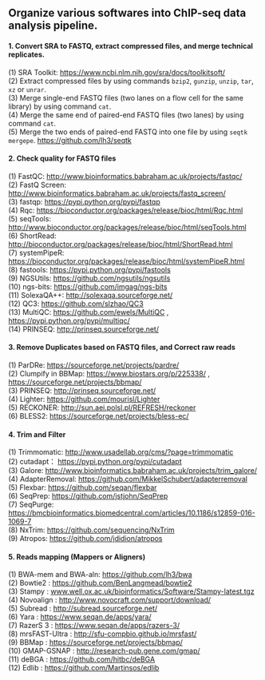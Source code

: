 ## Organize various softwares into ChIP-seq data analysis pipeline.
                       
                                    
#### 1. Convert SRA to FASTQ, extract compressed files, and merge technical replicates.                    
(1)  SRA Toolkit: https://www.ncbi.nlm.nih.gov/sra/docs/toolkitsoft/                     
(2)  Extract compressed files by using commands `bzip2`, `gunzip`, `unzip`, `tar`, `xz` or `unrar`.                   
(3)  Merge single-end FASTQ files (two lanes on a flow cell for the same library) by using command `cat`.    
(4)  Merge the same end of paired-end FASTQ files (two lanes) by using command `cat`.  
(5)  Merge the two ends of paired-end FASTQ into one file by using `seqtk mergepe`.   https://github.com/lh3/seqtk                        
                                                                                          
#### 2. Check quality for FASTQ files       
(1)  FastQC: http://www.bioinformatics.babraham.ac.uk/projects/fastqc/                          
(2)  FastQ Screen: http://www.bioinformatics.babraham.ac.uk/projects/fastq_screen/                            
(3)  fastqp: https://pypi.python.org/pypi/fastqp                                                
(4)  Rqc: https://bioconductor.org/packages/release/bioc/html/Rqc.html                                         
(5)  seqTools: http://www.bioconductor.org/packages/release/bioc/html/seqTools.html                       
(6)  ShortRead: http://bioconductor.org/packages/release/bioc/html/ShortRead.html  
(7)  systemPipeR: https://bioconductor.org/packages/release/bioc/html/systemPipeR.html                                        
(8)  fastools: https://pypi.python.org/pypi/fastools                          
(9)  NGSUtils: https://github.com/ngsutils/ngsutils                               
(10) ngs-bits: https://github.com/imgag/ngs-bits                       
(11) SolexaQA++: http://solexaqa.sourceforge.net/                                         
(12) QC3: https://github.com/slzhao/QC3     
(13) MultiQC: https://github.com/ewels/MultiQC  ,  https://pypi.python.org/pypi/multiqc/         
(14) PRINSEQ: http://prinseq.sourceforge.net/   
                                
#### 3. Remove Duplicates based on FASTQ files, and Correct raw reads
(1)  ParDRe: https://sourceforge.net/projects/pardre/   
(2)  Clumpify in BBMap: https://www.biostars.org/p/225338/ , https://sourceforge.net/projects/bbmap/   
(3)  PRINSEQ: http://prinseq.sourceforge.net/          
(4)  Lighter: https://github.com/mourisl/Lighter  
(5)  RECKONER: http://sun.aei.polsl.pl/REFRESH/reckoner   
(6)  BLESS2: https://sourceforge.net/projects/bless-ec/  

#### 4. Trim and Filter
(1)  Trimmomatic: http://www.usadellab.org/cms/?page=trimmomatic     
(2)  cutadapt： https://pypi.python.org/pypi/cutadapt     
(3)  Galore: http://www.bioinformatics.babraham.ac.uk/projects/trim_galore/         
(4)  AdapterRemoval:  https://github.com/MikkelSchubert/adapterremoval              
(5)  Flexbar: https://github.com/seqan/flexbar                   
(6)  SeqPrep: https://github.com/jstjohn/SeqPrep                     
(7)  SeqPurge: https://bmcbioinformatics.biomedcentral.com/articles/10.1186/s12859-016-1069-7       
(8)  NxTrim: https://github.com/sequencing/NxTrim   
(9)  Atropos: https://github.com/jdidion/atropos    
                       
                   
#### 5. Reads mapping (Mappers or Aligners)
(1)  BWA-mem and BWA-aln:    https://github.com/lh3/bwa           
(2)  Bowtie2 :      https://github.com/BenLangmead/bowtie2      
(3)  Stampy :   www.well.ox.ac.uk/bioinformatics/Software/Stampy-latest.tgz      
(4)  Novoalign : http://www.novocraft.com/support/download/     
(5)  Subread : http://subread.sourceforge.net/        
(6)  Yara : https://www.seqan.de/apps/yara/          
(7)  RazerS 3 : https://www.seqan.de/apps/razers-3/          
(8)  mrsFAST-Ultra :  http://sfu-compbio.github.io/mrsfast/          
(9)  BBMap : https://sourceforge.net/projects/bbmap/                
(10) GMAP-GSNAP : http://research-pub.gene.com/gmap/                     
(11) deBGA :  https://github.com/hitbc/deBGA       
(12) Edlib : https://github.com/Martinsos/edlib                           

                             


